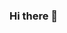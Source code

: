 ### Hi there 👋

<!--
**SaiDaiwikV/SaiDaiwikV** is a ✨ _special_ ✨ repository because its `README.md` (this file) appears on your GitHub profile.

Here are some ideas to get you started:

- 🔭 I’m currently working on C/C++
- 🌱 I’m currently learning Python
- 👯 I’m looking to collaborate on Tor
- 🤔 I’m looking for help with Each-Other
- 💬 Ask me about Anything
